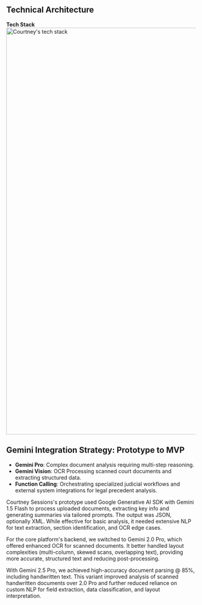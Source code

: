 ## Technical Architecture

**Tech Stack**
<img width="1920" height="1080" alt="Courtney's tech stack" src="https://github.com/user-attachments/assets/5421804e-f6f1-449d-b89e-4abdd95453d7" />


##  Gemini Integration Strategy: Prototype to MVP

- **Gemini Pro**: Complex document analysis requiring multi-step reasoning.
- **Gemini Vision**: OCR Processing scanned court documents and extracting structured data.
- **Function Calling**: Orchestrating specialized judicial workflows and external system integrations for legal precedent analysis.

Courtney Sessions's prototype used Google Generative AI SDK with Gemini 1.5 Flash to process uploaded documents, extracting key info and generating summaries via tailored prompts. The output was JSON, optionally XML. While effective for basic analysis, it needed extensive NLP for text extraction, section identification, and OCR edge cases.

For the core platform's backend, we switched to Gemini 2.0 Pro, which offered enhanced OCR for scanned documents. It better handled layout complexities (multi-column, skewed scans, overlapping text), providing more accurate, structured text and reducing post-processing.

With Gemini 2.5 Pro, we achieved high-accuracy document parsing @ 85%, including handwritten text. This variant improved analysis of scanned handwritten documents over 2.0 Pro and further reduced reliance on custom NLP for field extraction, data classification, and layout interpretation.
